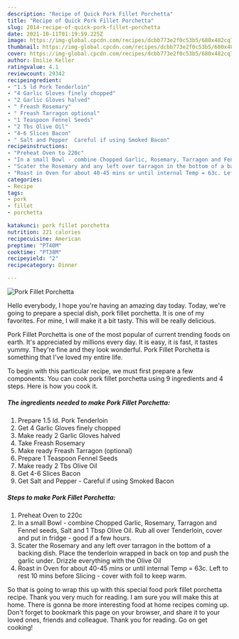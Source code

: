 ```yaml
---
description: "Recipe of Quick Pork Fillet Porchetta"
title: "Recipe of Quick Pork Fillet Porchetta"
slug: 2014-recipe-of-quick-pork-fillet-porchetta
date: 2021-10-11T01:19:59.225Z
image: https://img-global.cpcdn.com/recipes/dcbb773e2f0c53b5/680x482cq70/pork-fillet-porchetta-recipe-main-photo.jpg
thumbnail: https://img-global.cpcdn.com/recipes/dcbb773e2f0c53b5/680x482cq70/pork-fillet-porchetta-recipe-main-photo.jpg
cover: https://img-global.cpcdn.com/recipes/dcbb773e2f0c53b5/680x482cq70/pork-fillet-porchetta-recipe-main-photo.jpg
author: Emilie Keller
ratingvalue: 4.1
reviewcount: 29342
recipeingredient:
- "1.5 ld Pork Tenderloin"
- "4 Garlic Gloves finely chopped"
- "2 Garlic Gloves halved"
- " Freash Rosemary"
- " Freash Tarragon optional"
- "1 Teaspoon Fennel Seeds"
- "2 Tbs Olive Oil"
- "4-6 Slices Bacon"
- " Salt and Pepper  Careful if using Smoked Bacon"
recipeinstructions:
- "Preheat Oven to 220c"
- "In a small Bowl - combine Chopped Garlic, Rosemary, Tarragon and Fennel seeds, Salt and 1 Tbsp Olive Oil. Rub all over Tenderloin, cover and put in fridge - good if a few hours."
- "Scater the Rosemary and any left over tarragon in the bottom of a backing dish. Place the tenderloin wrapped in back on top and push the garlic under. Drizzle everything with the Olive Oil"
- "Roast in Oven for about 40-45 mins or until internal Temp = 63c. Left to rest 10 mins before Slicing - cover with foil to keep warm."
categories:
- Recipe
tags:
- pork
- fillet
- porchetta

katakunci: pork fillet porchetta 
nutrition: 221 calories
recipecuisine: American
preptime: "PT40M"
cooktime: "PT38M"
recipeyield: "2"
recipecategory: Dinner

---
```



![Pork Fillet Porchetta](https://img-global.cpcdn.com/recipes/dcbb773e2f0c53b5/680x482cq70/pork-fillet-porchetta-recipe-main-photo.jpg)

Hello everybody, I hope you're having an amazing day today. Today, we're going to prepare a special dish, pork fillet porchetta. It is one of my favorites. For mine, I will make it a bit tasty. This will be really delicious.



Pork Fillet Porchetta is one of the most popular of current trending foods on earth. It's appreciated by millions every day. It is easy, it is fast, it tastes yummy. They're fine and they look wonderful. Pork Fillet Porchetta is something that I've loved my entire life.


To begin with this particular recipe, we must first prepare a few components. You can cook pork fillet porchetta using 9 ingredients and 4 steps. Here is how you cook it.

<!--inarticleads1-->

##### The ingredients needed to make Pork Fillet Porchetta:

1. Prepare 1.5 ld. Pork Tenderloin
1. Get 4 Garlic Gloves finely chopped
1. Make ready 2 Garlic Gloves halved
1. Take  Freash Rosemary
1. Make ready  Freash Tarragon (optional)
1. Prepare 1 Teaspoon Fennel Seeds
1. Make ready 2 Tbs Olive Oil
1. Get 4-6 Slices Bacon
1. Get  Salt and Pepper - Careful if using Smoked Bacon




<!--inarticleads2-->

##### Steps to make Pork Fillet Porchetta:

1. Preheat Oven to 220c
1. In a small Bowl - combine Chopped Garlic, Rosemary, Tarragon and Fennel seeds, Salt and 1 Tbsp Olive Oil. Rub all over Tenderloin, cover and put in fridge - good if a few hours.
1. Scater the Rosemary and any left over tarragon in the bottom of a backing dish. Place the tenderloin wrapped in back on top and push the garlic under. Drizzle everything with the Olive Oil
1. Roast in Oven for about 40-45 mins or until internal Temp = 63c. Left to rest 10 mins before Slicing - cover with foil to keep warm.




So that is going to wrap this up with this special food pork fillet porchetta recipe. Thank you very much for reading. I am sure you will make this at home. There is gonna be more interesting food at home recipes coming up. Don't forget to bookmark this page on your browser, and share it to your loved ones, friends and colleague. Thank you for reading. Go on get cooking!
